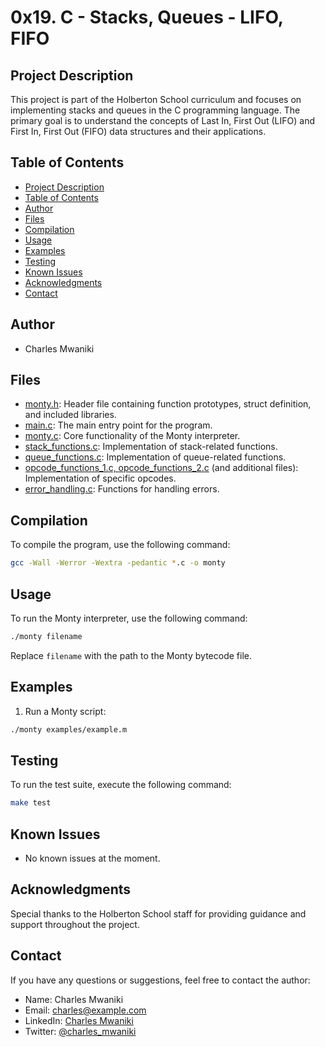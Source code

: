 # 0x19. C - Stacks, Queues - LIFO, FIFO

## Project Description

This project is part of the Holberton School curriculum and focuses on implementing stacks and queues in the C programming language. The primary goal is to understand the concepts of Last In, First Out (LIFO) and First In, First Out (FIFO) data structures and their applications.

## Table of Contents

- [Project Description](#project-description)
- [Table of Contents](#table-of-contents)
- [Author](#author)
- [Files](#files)
- [Compilation](#compilation)
- [Usage](#usage)
- [Examples](#examples)
- [Testing](#testing)
- [Known Issues](#known-issues)
- [Acknowledgments](#acknowledgments)
- [Contact](#contact)

## Author

- Charles Mwaniki

## Files

- [monty.h](monty.h): Header file containing function prototypes, struct definition, and included libraries.
- [main.c](main.c): The main entry point for the program.
- [monty.c](monty.c): Core functionality of the Monty interpreter.
- [stack_functions.c](stack_functions.c): Implementation of stack-related functions.
- [queue_functions.c](queue_functions.c): Implementation of queue-related functions.
- [opcode_functions_1.c, opcode_functions_2.c](opcode_functions_1.c) (and additional files): Implementation of specific opcodes.
- [error_handling.c](error_handling.c): Functions for handling errors.

## Compilation

To compile the program, use the following command:

```bash
gcc -Wall -Werror -Wextra -pedantic *.c -o monty
```

## Usage

To run the Monty interpreter, use the following command:

```bash
./monty filename
```

Replace `filename` with the path to the Monty bytecode file.

## Examples

1. Run a Monty script:

```bash
./monty examples/example.m
```

## Testing

To run the test suite, execute the following command:

```bash
make test
```

## Known Issues

- No known issues at the moment.

## Acknowledgments

Special thanks to the Holberton School staff for providing guidance and support throughout the project.

## Contact

If you have any questions or suggestions, feel free to contact the author:

- Name: Charles Mwaniki
- Email: [charles@example.com](mailto:charles@example.com)
- LinkedIn: [Charles Mwaniki](https://www.linkedin.com/in/charlesmwaniki/)
- Twitter: [@charles_mwaniki](https://twitter.com/charles_mwaniki)
